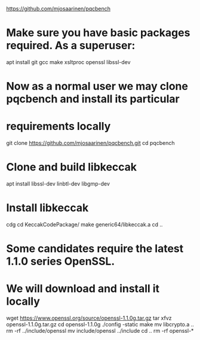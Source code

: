 
https://github.com/mjosaarinen/pqcbench

# Make sure you have basic packages required. As a superuser:

apt install git gcc make xsltproc openssl libssl-dev
 
# Now as a normal user we may clone pqcbench and install its particular
# requirements locally

git clone https://github.com/mjosaarinen/pqcbench.git
cd pqcbench

# Clone and build libkeccak

apt install libssl-dev linbtl-dev libgmp-dev

# Install libkeccak

cdg
cd KeccakCodePackage/
make generic64/libkeccak.a
cd ..

# Some candidates require the latest 1.1.0 series OpenSSL. 
# We will download and install it locally

wget https://www.openssl.org/source/openssl-1.1.0g.tar.gz
tar xfvz openssl-1.1.0g.tar.gz 
cd openssl-1.1.0g
./config -static
make
mv libcrypto.a ..
rm -rf ../include/openssl
mv include/openssl ../include
cd ..
rm -rf openssl-*

